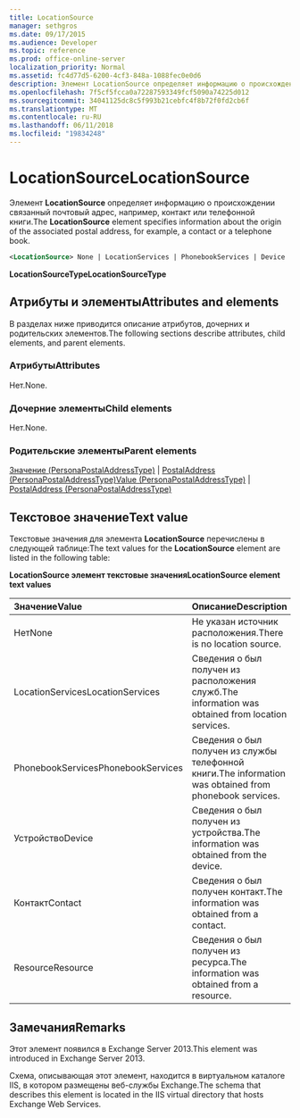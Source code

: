 ```yaml
---
title: LocationSource
manager: sethgros
ms.date: 09/17/2015
ms.audience: Developer
ms.topic: reference
ms.prod: office-online-server
localization_priority: Normal
ms.assetid: fc4d77d5-6200-4cf3-848a-1088fec0e0d6
description: Элемент LocationSource определяет информацию о происхождении связанный почтовый адрес, например, контакт или телефонной книги.
ms.openlocfilehash: 7f5cf5fcca0a72287593349fcf5090a74225d012
ms.sourcegitcommit: 34041125dc8c5f993b21cebfc4f8b72f0fd2cb6f
ms.translationtype: MT
ms.contentlocale: ru-RU
ms.lasthandoff: 06/11/2018
ms.locfileid: "19834248"
---
```

# <a name="locationsource"></a><span data-ttu-id="0b430-103">LocationSource</span><span class="sxs-lookup"><span data-stu-id="0b430-103">LocationSource</span></span>

<span data-ttu-id="0b430-104">Элемент **LocationSource** определяет информацию о происхождении связанный почтовый адрес, например, контакт или телефонной книги.</span><span class="sxs-lookup"><span data-stu-id="0b430-104">The **LocationSource** element specifies information about the origin of the associated postal address, for example, a contact or a telephone book.</span></span> 
  
```XML
<LocationSource> None | LocationServices | PhonebookServices | Device | Contact | Resource </LocationSource>
```

 <span data-ttu-id="0b430-105">**LocationSourceType**</span><span class="sxs-lookup"><span data-stu-id="0b430-105">**LocationSourceType**</span></span>
## <a name="attributes-and-elements"></a><span data-ttu-id="0b430-106">Атрибуты и элементы</span><span class="sxs-lookup"><span data-stu-id="0b430-106">Attributes and elements</span></span>

<span data-ttu-id="0b430-107">В разделах ниже приводится описание атрибутов, дочерних и родительских элементов.</span><span class="sxs-lookup"><span data-stu-id="0b430-107">The following sections describe attributes, child elements, and parent elements.</span></span>
  
### <a name="attributes"></a><span data-ttu-id="0b430-108">Атрибуты</span><span class="sxs-lookup"><span data-stu-id="0b430-108">Attributes</span></span>

<span data-ttu-id="0b430-109">Нет.</span><span class="sxs-lookup"><span data-stu-id="0b430-109">None.</span></span>
  
### <a name="child-elements"></a><span data-ttu-id="0b430-110">Дочерние элементы</span><span class="sxs-lookup"><span data-stu-id="0b430-110">Child elements</span></span>

<span data-ttu-id="0b430-111">Нет.</span><span class="sxs-lookup"><span data-stu-id="0b430-111">None.</span></span>
  
### <a name="parent-elements"></a><span data-ttu-id="0b430-112">Родительские элементы</span><span class="sxs-lookup"><span data-stu-id="0b430-112">Parent elements</span></span>

<span data-ttu-id="0b430-113">[Значение (PersonaPostalAddressType)](value-personapostaladdresstype.md) | [PostalAddress (PersonaPostalAddressType)](postaladdress-personapostaladdresstype.md)</span><span class="sxs-lookup"><span data-stu-id="0b430-113">[Value (PersonaPostalAddressType)](value-personapostaladdresstype.md) | [PostalAddress (PersonaPostalAddressType)](postaladdress-personapostaladdresstype.md)</span></span>
  
## <a name="text-value"></a><span data-ttu-id="0b430-114">Текстовое значение</span><span class="sxs-lookup"><span data-stu-id="0b430-114">Text value</span></span>

<span data-ttu-id="0b430-115">Текстовые значения для элемента **LocationSource** перечислены в следующей таблице:</span><span class="sxs-lookup"><span data-stu-id="0b430-115">The text values for the **LocationSource** element are listed in the following table:</span></span> 
  
<span data-ttu-id="0b430-116">**LocationSource элемент текстовые значения**</span><span class="sxs-lookup"><span data-stu-id="0b430-116">**LocationSource element text values**</span></span>

|<span data-ttu-id="0b430-117">**Значение**</span><span class="sxs-lookup"><span data-stu-id="0b430-117">**Value**</span></span>|<span data-ttu-id="0b430-118">**Описание**</span><span class="sxs-lookup"><span data-stu-id="0b430-118">**Description**</span></span>|
|:-----|:-----|
|<span data-ttu-id="0b430-119">Нет</span><span class="sxs-lookup"><span data-stu-id="0b430-119">None</span></span>  <br/> |<span data-ttu-id="0b430-120">Не указан источник расположения.</span><span class="sxs-lookup"><span data-stu-id="0b430-120">There is no location source.</span></span>  <br/> |
|<span data-ttu-id="0b430-121">LocationServices</span><span class="sxs-lookup"><span data-stu-id="0b430-121">LocationServices</span></span>  <br/> |<span data-ttu-id="0b430-122">Сведения о был получен из расположения служб.</span><span class="sxs-lookup"><span data-stu-id="0b430-122">The information was obtained from location services.</span></span>  <br/> |
|<span data-ttu-id="0b430-123">PhonebookServices</span><span class="sxs-lookup"><span data-stu-id="0b430-123">PhonebookServices</span></span>  <br/> |<span data-ttu-id="0b430-124">Сведения о был получен из службы телефонной книги.</span><span class="sxs-lookup"><span data-stu-id="0b430-124">The information was obtained from phonebook services.</span></span>  <br/> |
|<span data-ttu-id="0b430-125">Устройство</span><span class="sxs-lookup"><span data-stu-id="0b430-125">Device</span></span>  <br/> |<span data-ttu-id="0b430-126">Сведения о был получен из устройства.</span><span class="sxs-lookup"><span data-stu-id="0b430-126">The information was obtained from the device.</span></span>  <br/> |
|<span data-ttu-id="0b430-127">Контакт</span><span class="sxs-lookup"><span data-stu-id="0b430-127">Contact</span></span>  <br/> |<span data-ttu-id="0b430-128">Сведения о был получен контакт.</span><span class="sxs-lookup"><span data-stu-id="0b430-128">The information was obtained from a contact.</span></span>  <br/> |
|<span data-ttu-id="0b430-129">Resource</span><span class="sxs-lookup"><span data-stu-id="0b430-129">Resource</span></span>  <br/> |<span data-ttu-id="0b430-130">Сведения о был получен из ресурса.</span><span class="sxs-lookup"><span data-stu-id="0b430-130">The information was obtained from a resource.</span></span>  <br/> |
   
## <a name="remarks"></a><span data-ttu-id="0b430-131">Замечания</span><span class="sxs-lookup"><span data-stu-id="0b430-131">Remarks</span></span>

<span data-ttu-id="0b430-132">Этот элемент появился в Exchange Server 2013.</span><span class="sxs-lookup"><span data-stu-id="0b430-132">This element was introduced in Exchange Server 2013.</span></span>
  
<span data-ttu-id="0b430-133">Схема, описывающая этот элемент, находится в виртуальном каталоге IIS, в котором размещены веб-службы Exchange.</span><span class="sxs-lookup"><span data-stu-id="0b430-133">The schema that describes this element is located in the IIS virtual directory that hosts Exchange Web Services.</span></span>
  

